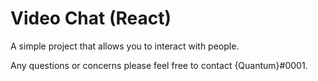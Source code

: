 # Video Chat (React)

A simple project that allows you to interact with people.

Any questions or concerns please feel free to contact {Quantum}#0001.
